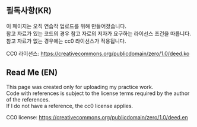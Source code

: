 ## 필독사항(KR)

이 페이지는 오직 연습작 업로드를 위해 만들어졌습니다. <br>
참고 자료가 있는 코드의 경우 참고 자료의 저자가 요구하는 라이선스 조건을 따릅니다.<br>
참고 자료가 없는 경우에는 cc0 라이선스가 적용됩니다.

CC0 라이선스: https://creativecommons.org/publicdomain/zero/1.0/deed.ko

## Read Me (EN)

This page was created only for uploading my practice work. <br>
Code with references is subject to the license terms required by the author of the references.<br>
If I do not have a reference, the cc0 license applies.

CC0 license: https://creativecommons.org/publicdomain/zero/1.0/deed.en
